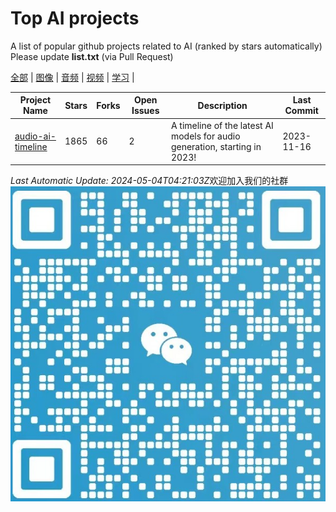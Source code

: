 # Top AI projects
A list of popular github projects related to AI (ranked by stars automatically)
Please update **list.txt** (via Pull Request)

<a href="./README.md">全部</a> |   <a href="./READMEpicture.md">图像</a> |   <a href="./READMEaudio.md">音频</a> | <a href="./READMEvideo.md">视频</a> | <a href="./READMElearn.md">学习</a> | 

| Project Name | Stars | Forks | Open Issues | Description | Last Commit |
| ------------ | ----- | ----- | ----------- | ----------- | ----------- |
| [audio-ai-timeline](https://github.com/archinetai/audio-ai-timeline) | 1865 | 66 | 2 | A timeline of the latest AI models for audio generation, starting in 2023! | 2023-11-16 |

*Last Automatic Update: 2024-05-04T04:21:03Z*欢迎加入我们的社群 ![](https://raw.githubusercontent.com/mouuii/picture/master/weichat.jpg) 